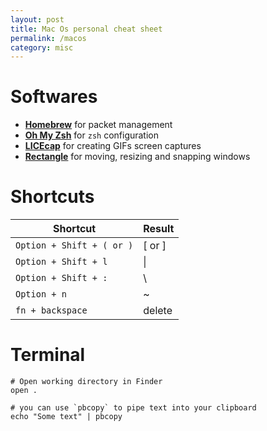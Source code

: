 ```yaml
---
layout: post
title: Mac Os personal cheat sheet
permalink: /macos
category: misc
---
```

# Softwares
- **[Homebrew](https://brew.sh/)** for packet management
- **[Oh My Zsh](https://ohmyz.sh/)** for `zsh` configuration
- **[LICEcap](https://www.cockos.com/licecap/)** for creating GIFs screen captures
- **[Rectangle](https://rectangleapp.com/)** for moving, resizing and snapping windows

# Shortcuts

| Shortcut                  | Result   |
|---------------------------|----------|
| `Option + Shift + ( or )` | [ or ]   |
| `Option + Shift + l`      | \|       |
| `Option + Shift + :`      | \        |
| `Option + n`              | ~        |
| `fn + backspace`          | delete   |

# Terminal
```shell
# Open working directory in Finder
open .

# you can use `pbcopy` to pipe text into your clipboard
echo "Some text" | pbcopy
```
